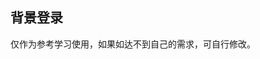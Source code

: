 ## 背景登录

<demo-model url="/templatePage/login/demo3/demo3"></demo-model>
<template-download></template-download>

仅作为参考学习使用，如果如达不到自己的需求，可自行修改。
